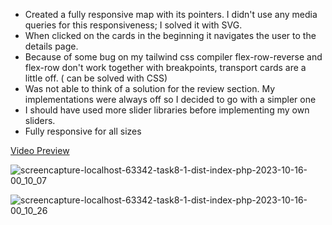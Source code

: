 - Created a fully responsive map with its pointers. I didn't use any media queries for this responsiveness; I solved it with SVG.
- When clicked on the cards in the beginning it navigates the user to the details page.
- Because of some bug on my tailwind css compiler flex-row-reverse and flex-row don't work together with breakpoints, transport cards are a little off. ( can be solved with CSS)
- Was not able to think of a solution for the review section. My  implementations were always off so I decided to go with a simpler one
- I should have used more slider libraries before implementing my own sliders.
- Fully responsive for all sizes 


[Video Preview](https://youtu.be/_uAqO_7qyo0)


![screencapture-localhost-63342-task8-1-dist-index-php-2023-10-16-00_10_07](https://github.com/yumitdemir/MEGAPARTS-v2/assets/108368506/7d8bfac4-3a31-4e2c-8f7e-afba251315b8)

![screencapture-localhost-63342-task8-1-dist-index-php-2023-10-16-00_10_26](https://github.com/yumitdemir/MEGAPARTS-v2/assets/108368506/351797bd-aed1-4790-9cc7-ca2809d02bfb)
